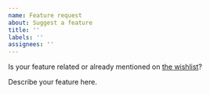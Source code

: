 ```yaml
---
name: Feature request
about: Suggest a feature
title: ''
labels: ''
assignees: ''
---
```


Is your feature related or already mentioned on [the wishlist](https://github.com/emacs-lsp/lsp-mode/discussions/2892)?

Describe your feature here.
